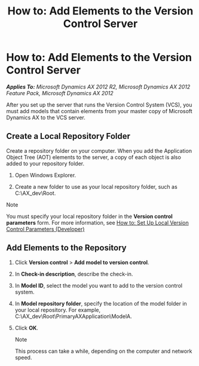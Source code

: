 ﻿---
title: 'How to: Add Elements to the Version Control Server'
TOCTitle: 'How to: Add Elements to the Version Control Server'
ms:assetid: a443cd19-e0f3-481d-8933-22b4da200eef
ms:mtpsurl: https://msdn.microsoft.com/en-us/library/Aa548641(v=AX.60)
ms:contentKeyID: 35268148
ms.date: 11/07/2012
mtps_version: v=AX.60
---

# How to: Add Elements to the Version Control Server 


_**Applies To:** Microsoft Dynamics AX 2012 R2, Microsoft Dynamics AX 2012 Feature Pack, Microsoft Dynamics AX 2012_

After you set up the server that runs the Version Control System (VCS), you must add models that contain elements from your master copy of Microsoft Dynamics AX to the VCS server.

## Create a Local Repository Folder

Create a repository folder on your computer. When you add the Application Object Tree (AOT) elements to the server, a copy of each object is also added to your repository folder.

1.  Open Windows Explorer.

2.  Create a new folder to use as your local repository folder, such as C:\\AX\_dev\\Root.


> [!NOTE]
> <P>You must specify your local repository folder in the <STRONG>Version control parameters</STRONG> form. For more information, see <A href="how-to-set-up-local-version-control-parameters-developer.md">How to: Set Up Local Version Control Parameters (Developer)</A></P>



## Add Elements to the Repository

1.  Click **Version control** \> **Add model to version control**.

2.  In **Check-in description**, describe the check-in.

3.  In **Model ID**, select the model you want to add to the version control system.

4.  In **Model repository folder**, specify the location of the model folder in your local repository. For example, C:\\AX\_dev\\Root\\PrimaryAXApplication\\ModelA.

5.  Click **OK**.
    

    > [!NOTE]
    > <P>This process can take a while, depending on the computer and network speed.</P>


